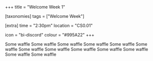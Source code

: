 +++
title = "Welcome Week 1"

[taxonomies]
tags = ["Welcome Week"]

[extra]
time = "2:30pm"
location = "CS0.01"

icon = "bi-discord"
colour = "#995A22"
+++

Some waffle Some waffle Some waffle Some waffle Some waffle Some waffle Some waffle Some waffle Some waffle Some waffle Some waffle Some waffle Some waffle 